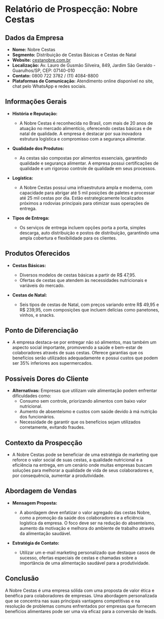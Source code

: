 # Relatório de Prospecção: Nobre Cestas

## Dados da Empresa
- **Nome:** Nobre Cestas
- **Segmento:** Distribuição de Cestas Básicas e Cestas de Natal
- **Website:** [cestanobre.com.br](http://www.cestanobre.com.br)
- **Localização:** Av. Lauro de Gusmão Silveira, 849, Jardim São Geraldo - Guarulhos/SP, CEP: 07140-010
- **Contato:** 0800 722 3782 / (11) 4084-8800
- **Plataformas de Comunicação:** Atendimento online disponível no site, chat pelo WhatsApp e redes sociais.

## Informações Gerais
- **História e Reputação:**
  - A Nobre Cestas é reconhecida no Brasil, com mais de 20 anos de atuação no mercado alimentício, oferecendo cestas básicas e de natal de qualidade. A empresa é destacar por sua inovadora estrutura logística e compromisso com a segurança alimentar.

- **Qualidade dos Produtos:**
  - As cestas são compostas por alimentos essenciais, garantindo qualidade e segurança alimentar. A empresa possui certificações de qualidade e um rigoroso controle de qualidade em seus processos.

- **Logística:**
  - A Nobre Cestas possui uma infraestrutura ampla e moderna, com capacidade para abrigar até 5 mil posições de paletes e processar até 25 mil cestas por dia. Estão estrategicamente localizados próximos a rodovias principais para otimizar suas operações de entrega.

- **Tipos de Entrega:**
  - Os serviços de entrega incluem opções porta a porta, simples descarga, auto distribuição e postos de distribuição, garantindo uma ampla cobertura e flexibilidade para os clientes.

## Produtos Oferecidos
- **Cestas Básicas:**
  - Diversos modelos de cestas básicas a partir de R$ 47,95.
  - Ofertas de cestas que atendem às necessidades nutricionais e variáveis do mercado.

- **Cestas de Natal:**
  - Seis tipos de cestas de Natal, com preços variando entre R$ 49,95 e R$ 239,95, com composições que incluem delícias como panetones, vinhos, e snacks.

## Ponto de Diferenciação
- A empresa destaca-se por entregar não só alimentos, mas também um aspecto social importante, promovendo a saúde e bem-estar de colaboradores através de suas cestas. Oferece garantias que os benefícios serão utilizados adequadamente e possui custos que podem ser 35% inferiores aos supermercados.

## Possíveis Dores do Cliente
- **Alternativas:** Empresas que utilizam vale alimentação podem enfrentar dificuldades como:
  - Consumo sem controle, priorizando alimentos com baixo valor nutricional.
  - Aumento de absenteísmo e custos com saúde devido à má nutrição dos funcionários.
  - Necessidade de garantir que os benefícios sejam utilizados corretamente, evitando fraudes.

## Contexto da Prospecção
- A Nobre Cestas pode se beneficiar de uma estratégia de marketing que reforce o valor social de suas cestas, a qualidade nutricional e a eficiência na entrega, em um cenário onde muitas empresas buscam soluções para melhorar a qualidade de vida de seus colaboradores e, por consequência, aumentar a produtividade.

## Abordagem de Vendas
- **Mensagem Proposta:** 
  - A abordagem deve enfatizar o valor agregado das cestas Nobre, como a promoção da saúde dos colaboradores e a eficiência logística da empresa. O foco deve ser na redução do absenteísmo, aumento da motivação e melhora do ambiente de trabalho através da alimentação saudável.

- **Estratégia de Contato:**
  - Utilizar um e-mail marketing personalizado que destaque casos de sucesso, ofertas ​​especiais de cestas e chamadas sobre a importância de uma alimentação saudável para a produtividade.

## Conclusão
A Nobre Cestas é uma empresa sólida com uma proposta de valor ética e benéfica para colaboradores de empresas. Uma abordagem personalizada que se concentra nas suas principais vantagens competitivas e na resolução de problemas comuns enfrentados por empresas que fornecem benefícios alimentares pode ser uma via eficaz para a conversão de leads.